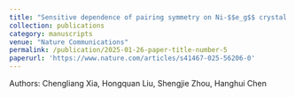 ```yaml
---
title: "Sensitive dependence of pairing symmetry on Ni-$$e_g$$ crystal field splitting in the nickelate superconductor La$$_3$$Ni$$_2$$O$$_7$$"
collection: publications
category: manuscripts
venue: "Nature Communications"
permalink: /publication/2025-01-26-paper-title-number-5
paperurl: 'https://www.nature.com/articles/s41467-025-56206-0'
---
```

Authors: Chengliang Xia, Hongquan Liu, Shengjie Zhou, Hanghui Chen
